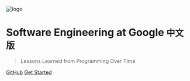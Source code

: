 ![logo](assets/images/a_philosophy_of_software_designs.cover.jpg ':size=20%')


# Software Engineering at Google <small>中文版</small>

> Lessons Learned from Programming Over Time


[GitHub](https://github.com/fuzhidai/A-Philosophy-of-Software-Design)
[Get Started](#a-philosophy-of-software-designs)
